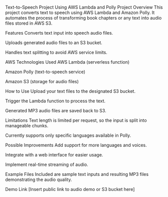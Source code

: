 Text-to-Speech Project Using AWS Lambda and Polly
Project Overview
This project converts text to speech using AWS Lambda and Amazon Polly. It automates the process of transforming book chapters or any text into audio files stored in AWS S3.

Features
Converts text input into speech audio files.

Uploads generated audio files to an S3 bucket.

Handles text splitting to avoid AWS service limits.

AWS Technologies Used
AWS Lambda (serverless function)

Amazon Polly (text-to-speech service)

Amazon S3 (storage for audio files)

How to Use
Upload your text files to the designated S3 bucket.

Trigger the Lambda function to process the text.

Generated MP3 audio files are saved back to S3.

Limitations
Text length is limited per request, so the input is split into manageable chunks.

Currently supports only specific languages available in Polly.

Possible Improvements
Add support for more languages and voices.

Integrate with a web interface for easier usage.

Implement real-time streaming of audio.

Example Files
Included are sample text inputs and resulting MP3 files demonstrating the audio quality.

Demo Link
[Insert public link to audio demo or S3 bucket here]
